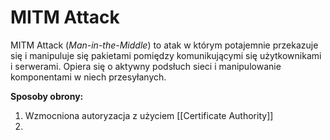 # MITM Attack
MITM Attack (*Man-in-the-Middle*) to atak w którym potajemnie przekazuje się i manipuluje się pakietami pomiędzy komunikującymi się użytkownikami i serwerami. Opiera się o aktywny podsłuch sieci i manipulowanie komponentami w niech przesyłanych.

**Sposoby obrony:**
1. Wzmocniona autoryzacja z użyciem [[Certificate Authority]]
2. 
